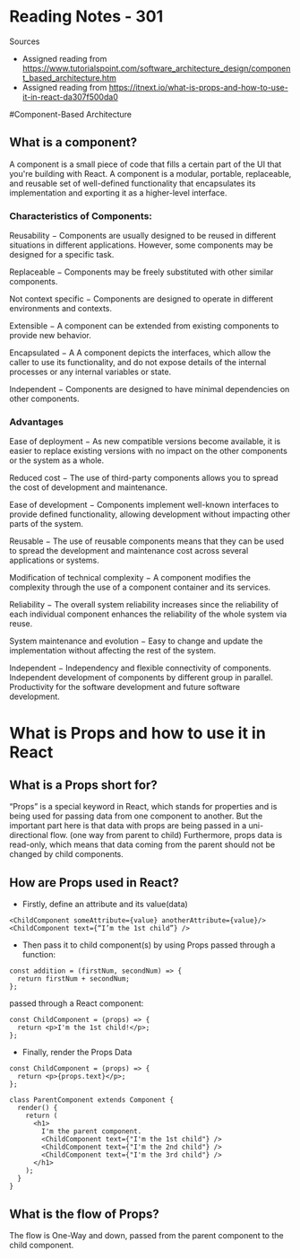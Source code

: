 # Reading Notes - 301

Sources
- Assigned reading from https://www.tutorialspoint.com/software_architecture_design/component_based_architecture.htm
- Assigned reading from https://itnext.io/what-is-props-and-how-to-use-it-in-react-da307f500da0

#Component-Based Architecture

## What is a component?
A component is a small piece of code that fills a certain part of the UI that you're building with React. A component is a modular, portable, replaceable, and reusable set of well-defined functionality that encapsulates its implementation and exporting it as a higher-level interface.

### Characteristics of Components:
Reusability − Components are usually designed to be reused in different situations in different applications. However, some components may be designed for a specific task.

Replaceable − Components may be freely substituted with other similar components.

Not context specific − Components are designed to operate in different environments and contexts.

Extensible − A component can be extended from existing components to provide new behavior.

Encapsulated − A A component depicts the interfaces, which allow the caller to use its functionality, and do not expose details of the internal processes or any internal variables or state.

Independent − Components are designed to have minimal dependencies on other components.

### Advantages
Ease of deployment − As new compatible versions become available, it is easier to replace existing versions with no impact on the other components or the system as a whole.

Reduced cost − The use of third-party components allows you to spread the cost of development and maintenance.

Ease of development − Components implement well-known interfaces to provide defined functionality, allowing development without impacting other parts of the system.

Reusable − The use of reusable components means that they can be used to spread the development and maintenance cost across several applications or systems.

Modification of technical complexity − A component modifies the complexity through the use of a component container and its services.

Reliability − The overall system reliability increases since the reliability of each individual component enhances the reliability of the whole system via reuse.

System maintenance and evolution − Easy to change and update the implementation without affecting the rest of the system.

Independent − Independency and flexible connectivity of components. Independent development of components by different group in parallel. Productivity for the software development and future software development.

# What is Props and how to use it in React

## What is a Props short for?
“Props” is a special keyword in React, which stands for properties and is being used for passing data from one component to another.
But the important part here is that data with props are being passed in a uni-directional flow. (one way from parent to child)
Furthermore, props data is read-only, which means that data coming from the parent should not be changed by child components.

## How are Props used in React?
- Firstly, define an attribute and its value(data)
```
<ChildComponent someAttribute={value} anotherAttribute={value}/>
<ChildComponent text={“I’m the 1st child”} />
```
- Then pass it to child component(s) by using Props
passed through a function:
```
const addition = (firstNum, secondNum) => {  
  return firstNum + secondNum; 
};
```
passed through a React component:
```
const ChildComponent = (props) => {  
  return <p>I'm the 1st child!</p>; 
};
```
- Finally, render the Props Data
```
const ChildComponent = (props) => {  
  return <p>{props.text}</p>; 
};
```
```
class ParentComponent extends Component {  
  render() {
    return (
      <h1>
        I'm the parent component.
        <ChildComponent text={"I'm the 1st child"} />
        <ChildComponent text={"I'm the 2nd child"} />
        <ChildComponent text={"I'm the 3rd child"} />
      </h1>
    );
  }
}
```
## What is the flow of Props?
The flow is One-Way and down, passed from the parent component to the child component.
